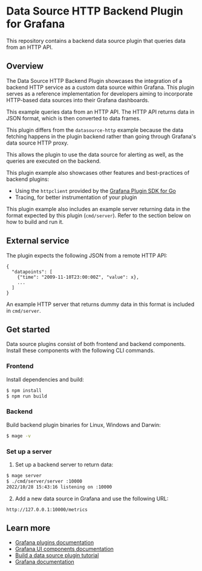 # Data Source HTTP Backend Plugin for Grafana

This repository contains a backend data source plugin that queries data from an HTTP API.

## Overview

The Data Source HTTP Backend Plugin showcases the integration of a backend HTTP service as a custom data source within Grafana. This plugin serves as a reference implementation for developers aiming to incorporate HTTP-based data sources into their Grafana dashboards.

This example queries data from an HTTP API. The HTTP API returns data in JSON format, which is then converted to data frames.

This plugin differs from the `datasource-http` example because the data fetching happens in the plugin backend rather than going through Grafana's data source HTTP proxy.

This allows the plugin to use the data source for alerting as well, as the queries are executed on the backend.

This plugin example also showcases other features and best-practices of backend plugins:

- Using the `httpclient` provided by the [Grafana Plugin SDK for Go](https://pkg.go.dev/github.com/grafana/grafana-plugin-sdk-go/backend/httpclient)
- Tracing, for better instrumentation of your plugin

This plugin example also includes an example server returning data in the format expected by this plugin (`cmd/server`). Refer to the section below on how to build and run it.

## External service

The plugin expects the following JSON from a remote HTTP API:

```
{
  "datapoints": [
    {"time": "2009-11-10T23:00:00Z", "value": x},
    ...
  ]
}
```

An example HTTP server that returns dummy data in this format is included in `cmd/server`.

## Get started

Data source plugins consist of both frontend and backend components. Install these components with the following CLI commands.

### Frontend

Install dependencies and build:

```bash
$ npm install
$ npm run build
```

### Backend

Build backend plugin binaries for Linux, Windows and Darwin:

```bash
$ mage -v
```

### Set up a server

1. Set up a backend server to return data:


```bash
$ mage server
$ ./cmd/server/server :10000
2022/10/28 15:43:16 listening on :10000
```

2. Add a new data source in Grafana and use the following URL:

```
http://127.0.0.1:10000/metrics
```

## Learn more

- [Grafana plugins documentation](https://grafana.com/developers/plugin-tools/)
- [Grafana UI components documentation](https://developers.grafana.com/ui/latest/index.html)
- [Build a data source plugin tutorial](https://grafana.com/developers/plugin-tools/tutorials/build-a-data-source-plugin)
- [Grafana documentation](https://grafana.com/docs/)